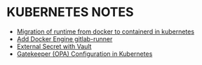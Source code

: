 # KUBERNETES NOTES
* [Migration of runtime from docker to containerd in kubernetes](Containerd-migration.md)
* [Add Docker Engine  gitlab-runner](docker-as-gitlabrunner.md)
* [External Secret with Vault](manage-secrets-in-kubernetes-using-vault-external-secret.md)
* [Gatekeeper (OPA) Configuration in Kubernetes](gateleeper.md)
